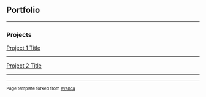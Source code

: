 ## Portfolio

---

### Projects 

[Project 1 Title](/sample_page)


---
[Project 2 Title](/pdf/sample_presentation.pdf)


---


---
<p style="font-size:11px">Page template forked from <a href="https://github.com/evanca/quick-portfolio">evanca</a></p>
<!-- Remove above link if you don't want to attibute -->
